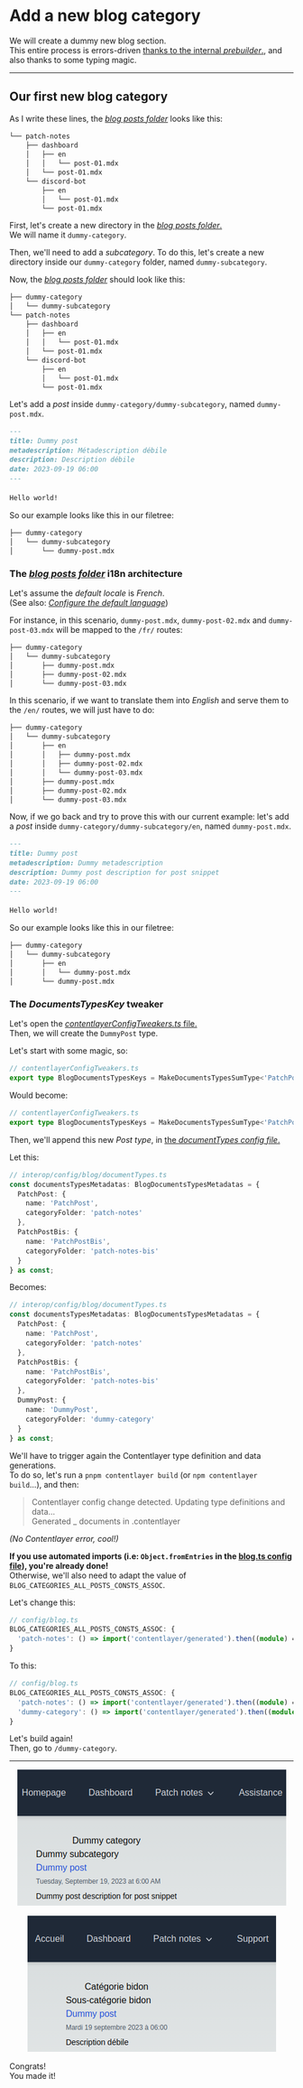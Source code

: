 # Add a new blog category

We will create a dummy new blog section.  
This entire process is errors-driven [thanks to the internal _prebuilder_.](./01.prebuilder.md), and also thanks to some typing magic.

---

## Our first new blog category

As I write these lines, the [_blog posts folder_](/content/blog/) looks like this:

```
└── patch-notes
    ├── dashboard
    │   ├── en
    │   │   └── post-01.mdx
    │   └── post-01.mdx
    └── discord-bot
        ├── en
        │   └── post-01.mdx
        └── post-01.mdx
```

First, let's create a new directory in the [_blog posts folder_.](/content/blog/)  
We will name it `dummy-category`.

Then, we'll need to add a _subcategory_. To do this, let's create a new directory inside our `dummy-category` folder, named `dummy-subcategory`.

Now, the [_blog posts folder_](/content/blog/) should look like this:

```
├── dummy-category
│   └── dummy-subcategory
└── patch-notes
    ├── dashboard
    │   ├── en
    │   │   └── post-01.mdx
    │   └── post-01.mdx
    └── discord-bot
        ├── en
        │   └── post-01.mdx
        └── post-01.mdx
```

Let's add a _post_ inside `dummy-category/dummy-subcategory`, named `dummy-post.mdx`.

```markdown
---
title: Dummy post
metadescription: Métadescription débile
description: Description débile
date: 2023-09-19 06:00
---

Hello world!
```

So our example looks like this in our filetree:

```
├── dummy-category
│   └── dummy-subcategory
│       └── dummy-post.mdx
```

### The [_blog posts folder_](/content/blog/) i18n architecture

Let's assume the _default locale_ is _French_.  
(See also: [_Configure the default language_](../i18n/02.configure-default-language.md))

For instance, in this scenario, `dummy-post.mdx`, `dummy-post-02.mdx` and `dummy-post-03.mdx` will be mapped to the `/fr/` routes:

```
├── dummy-category
│   └── dummy-subcategory
│       ├── dummy-post.mdx
│       ├── dummy-post-02.mdx
│       └── dummy-post-03.mdx
```

In this scenario, if we want to translate them into _English_ and serve them to the `/en/` routes, we will just have to do:

```
├── dummy-category
│   └── dummy-subcategory
│       ├── en
│       │   ├── dummy-post.mdx
│       │   ├── dummy-post-02.mdx
│       │   └── dummy-post-03.mdx
│       ├── dummy-post.mdx
│       ├── dummy-post-02.mdx
│       └── dummy-post-03.mdx
```

Now, if we go back and try to prove this with our current example: let's add a _post_ inside `dummy-category/dummy-subcategory/en`, named
`dummy-post.mdx`.

```markdown
---
title: Dummy post
metadescription: Dummy metadescription
description: Dummy post description for post snippet
date: 2023-09-19 06:00
---

Hello world!
```

So our example looks like this in our filetree:

```
├── dummy-category
│   └── dummy-subcategory
│       ├── en
│       │   └── dummy-post.mdx
│       └── dummy-post.mdx
```

### The _DocumentsTypesKey_ tweaker

Let's open the [_contentlayerConfigTweakers.ts_ file.](/interop/config/blog/contentLayerConfigTweakers.ts)  
Then, we will create the `DummyPost` type.

Let's start with some magic, so:

```ts
// contentlayerConfigTweakers.ts
export type BlogDocumentsTypesKeys = MakeDocumentsTypesSumType<'PatchPost' | 'PatchPostBis'>;
```

Would become:

```ts
// contentlayerConfigTweakers.ts
export type BlogDocumentsTypesKeys = MakeDocumentsTypesSumType<'PatchPost' | 'PatchPostBis' | 'DummyPost'>; // * ... Added 'DummyPost'
```

Then, we'll append this new _Post type_, in [the _documentTypes config file_.](/interop/config/blog/documentTypes.ts)

Let this:

```ts
// interop/config/blog/documentTypes.ts
const documentsTypesMetadatas: BlogDocumentsTypesMetadatas = {
  PatchPost: {
    name: 'PatchPost',
    categoryFolder: 'patch-notes'
  },
  PatchPostBis: {
    name: 'PatchPostBis',
    categoryFolder: 'patch-notes-bis'
  }
} as const;
```

Becomes:

```ts
// interop/config/blog/documentTypes.ts
const documentsTypesMetadatas: BlogDocumentsTypesMetadatas = {
  PatchPost: {
    name: 'PatchPost',
    categoryFolder: 'patch-notes'
  },
  PatchPostBis: {
    name: 'PatchPostBis',
    categoryFolder: 'patch-notes-bis'
  },
  DummyPost: {
    name: 'DummyPost',
    categoryFolder: 'dummy-category'
  }
} as const;
```

We'll have to trigger again the Contentlayer type definition and data generations.  
To do so, let's run a `pnpm contentlayer build` (or `npm contentlayer build`...), and then:

> Contentlayer config change detected. Updating type definitions and data...  
> Generated \_ documents in .contentlayer

_(No Contentlayer error, cool!)_

**If you use automated imports (i.e: `Object.fromEntries` in the [blog.ts config file](/src/config/blog.ts)), you're already done!**  
Otherwise, we'll also need to adapt the value of `BLOG_CATEGORIES_ALL_POSTS_CONSTS_ASSOC`.

Let's change this:

```ts
// config/blog.ts
BLOG_CATEGORIES_ALL_POSTS_CONSTS_ASSOC: {
  'patch-notes': () => import('contentlayer/generated').then((module) => module.allPatchPosts)
}
```

To this:

```ts
// config/blog.ts
BLOG_CATEGORIES_ALL_POSTS_CONSTS_ASSOC: {
  'patch-notes': () => import('contentlayer/generated').then((module) => module.allPatchPosts),
  'dummy-category': () => import('contentlayer/generated').then((module) => module.allDummyPosts) // * ... Added our new category and all its related posts
}
```

Let's build again!  
Then, go to `/dummy-category`.

---

<p align="center"><img src="./Assets/02.add-new-blog-category/final-result-en.png" alt="Result (en)"/></p>
<p align="center"><img src="./Assets/02.add-new-blog-category/final-result-fr.png" alt="Result (fr)"/></p>

Congrats!  
You made it!

